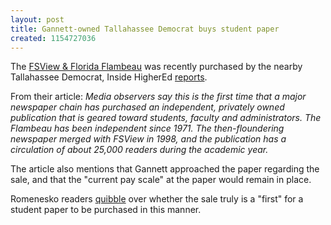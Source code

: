 ```yaml
---
layout: post
title: Gannett-owned Tallahassee Democrat buys student paper
created: 1154727036
---
```

The <a href="http://www.fsunews.com/" target="_blank">FSView & Florida Flambeau</a> was recently purchased by the nearby Tallahassee Democrat, Inside HigherEd <a href="http://www.insidehighered.com/news/2006/08/03/gannett" target="_blank">reports</a>.

From their article:
<i>Media observers say this is the first time that a major newspaper chain has purchased an independent, privately owned publication that is geared toward students, faculty and administrators. The Flambeau has been independent since 1971. The then-floundering newspaper merged with FSView in 1998, and the publication has a circulation of about 25,000 readers during the academic year.</i>

The article also mentions that Gannett approached the paper regarding the sale, and that the "current pay scale" at the paper would remain in place.

Romenesko readers <a href="http://poynter.org/forum/view_post.asp?id=11689" target="_blank">quibble</a> over whether the sale truly is a "first" for a student paper to be purchased in this manner.
